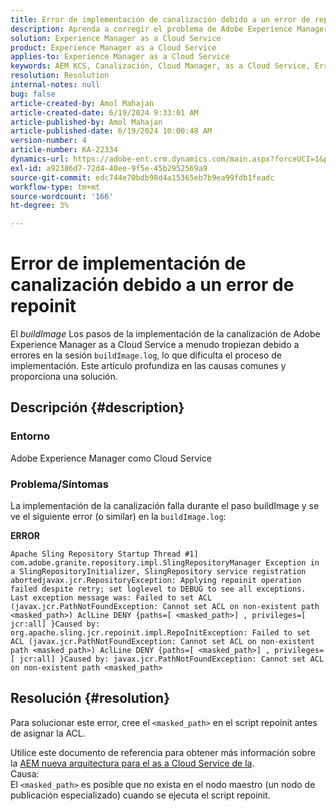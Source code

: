 ```yaml
---
title: Error de implementación de canalización debido a un error de repoinit
description: Aprenda a corregir el problema de Adobe Experience Manager as a Cloud Service en el que la implementación de la canalización falla debido a un error de RepoInit.
solution: Experience Manager as a Cloud Service
product: Experience Manager as a Cloud Service
applies-to: Experience Manager as a Cloud Service
keywords: AEM KCS, Canalización, Cloud Manager, as a Cloud Service, Error de Repoinit, Experience Manager, AEMaaCS, Implementación
resolution: Resolution
internal-notes: null
bug: false
article-created-by: Amol Mahajan
article-created-date: 6/19/2024 9:33:01 AM
article-published-by: Amol Mahajan
article-published-date: 6/19/2024 10:00:48 AM
version-number: 4
article-number: KA-22334
dynamics-url: https://adobe-ent.crm.dynamics.com/main.aspx?forceUCI=1&pagetype=entityrecord&etn=knowledgearticle&id=cb0221e7-1e2e-ef11-840a-00224803d726
exl-id: a92386d7-72d4-40ee-9f5e-45b2952569a9
source-git-commit: edc744e70bdb98d4a15365eb7b9ea99fdb1feadc
workflow-type: tm+mt
source-wordcount: '166'
ht-degree: 3%

---
```


# Error de implementación de canalización debido a un error de repoinit


El *buildImage* Los pasos de la implementación de la canalización de Adobe Experience Manager as a Cloud Service a menudo tropiezan debido a errores en la sesión `buildImage.log`, lo que dificulta el proceso de implementación. Este artículo profundiza en las causas comunes y proporciona una solución.

## Descripción {#description}


### <b>Entorno</b>

Adobe Experience Manager como Cloud Service



### <b>Problema/Síntomas</b>

La implementación de la canalización falla durante el paso buildImage y se ve el siguiente error (o similar) en la `buildImage.log`:

<b>ERROR</b>


```
Apache Sling Repository Startup Thread #1]  com.adobe.granite.repository.impl.SlingRepositoryManager Exception in a SlingRepositoryInitializer, SlingRepository service registration abortedjavax.jcr.RepositoryException: Applying repoinit operation failed despite retry; set loglevel to DEBUG to see all exceptions. Last exception message was: Failed to set ACL (javax.jcr.PathNotFoundException: Cannot set ACL on non-existent path <masked_path>) AclLine DENY {paths=[ <masked_path>] , privileges=[ jcr:all] }Caused by: org.apache.sling.jcr.repoinit.impl.RepoInitException: Failed to set ACL (javax.jcr.PathNotFoundException: Cannot set ACL on non-existent path <masked_path>) AclLine DENY {paths=[ <masked_path>] , privileges=[ jcr:all] }Caused by: javax.jcr.PathNotFoundException: Cannot set ACL on non-existent path <masked_path>
```



## Resolución {#resolution}


Para solucionar este error, cree el `<masked_path>` en el script repoinit antes de asignar la ACL.

Utilice este documento de referencia para obtener más información sobre la [AEM nueva arquitectura para el as a Cloud Service de la](https://experienceleague.adobe.com/docs/experience-manager-cloud-service/content/overview/architecture.html?lang=en#key-evolutions:~:text=publish%20nodes.%20El-,dorado%20maestro,-es%20a%20especializado).
<br>Causa:<br>
El `<masked_path>` es posible que no exista en el nodo maestro (un nodo de publicación especializado) cuando se ejecuta el script repoinit.
